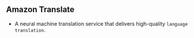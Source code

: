 Amazon Translate
---

- A neural machine translation service that delivers high-quality `language translation`.
